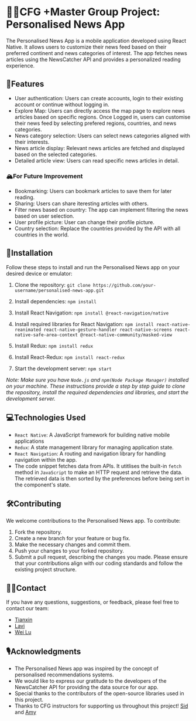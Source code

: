 # 💜📲CFG +Master Group Project: Personalised News App
The Personalised News App is a mobile application developed using React Native. It allows users to customize their news feed based on their preferred continent and news categories of interest. The app fetches news articles using the NewsCatcher API and provides a personalized reading experience.

## 🧰Features
- User authentication: Users can create accounts, login to their existing account or continue without logging in.
- Explore Map: Users can directly access the map page to explore news articles based on specific regions. Once Logged in, users can customise their news feed by selecting prefered regions, countries, and news categories. 
- News category selection: Users can select news categories aligned with their interests.
- News article display: Relevant news articles are fetched and displayed based on the selected categories.
- Detailed article view: Users can read specific news articles in detail.

### 🏔️For Future Improvement
- Bookmarking: Users can bookmark articles to save them for later reading.
- Sharing: Users can share iteresting articles with others.
- Filter news based on country: The app can implement filtering the news based on user selection.
- User profile picture: User can change their profile picture.
- Country selection: Replace the countries provided by the API with all countries in the world.

## 📂Installation
Follow these steps to install and run the Personalised News app on your desired device or emulator:

1. Clone the repository: `git clone https://github.com/your-username/personalised-news-app.git`

2. Install dependencies: `npm install`

3. Install React Navigation: `npm install @react-navigation/native`

4. Install required libraries for React Navigation: `npm install react-native-reanimated react-native-gesture-handler react-native-screens react-native-safe-area-context @react-native-community/masked-view`

5. Install Redux: `npm install redux`

6. Install React-Redux: `npm install react-redux`

7. Start the development server: `npm start`

*Note: Make sure you have `Node.js` and `npm(Node Package Manager)` installed on your machine. These instructions provide a step by step guide to clone the repository, install the required dependencies and libraries, and start the development server.*

## 💻Technologies Used
- `React Native`: A JavaScript framework for building native mobile applications
- `Redux`: A state management library for managing application state.
- `React Navigation`: A routing and navigation library for handling navigation within the app.
- The code snippet fetches data from APIs. It utitlises the built-in `fetch` method in `JavaScript` to make an HTTP request and retrieve the data. The retrieved data is then sorted by the preferences before being sert in the component's state.

## 🛠️Contributing
We welcome contributions to the Personalised News app. To contribute:
1. Fork the repository.
2. Create a new branch for your feature or bug fix.
3. Make the necessary changes and commit them.
4. Push your changes to your forked repository.
5. Submit a pull request, describing the changes you made.
Please ensure that your contributions align with our coding standards and follow the existing project structure.

## 👩‍💻Contact
If you have any questions, suggestions, or feedback, please feel free to contact our team:
- [Tianxin](https://github.com/Tianxin1001)
- [Lavi](https://github.com/livlavi)
- [Wei Lu](https://github.com/eviii-in-reed)

## 🎙️Acknowledgments
- The Personalised News app was inspired by the concept of personalised recommendations systems.
- We would like to express our gratitude to the developers of the NewsCatcher API for providing the data source for our app.
- Special thanks to the contributors of the open-source libraries used in this project.
- Thanks to CFG instructors for supporting us throughout this project! [Sid](https://github.com/snotani) and [Amy](https://github.com/amystell)
